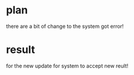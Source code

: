 # plan 

there are a bit of change to the system got error!

# result 

for the new update for system to accept new reult!
